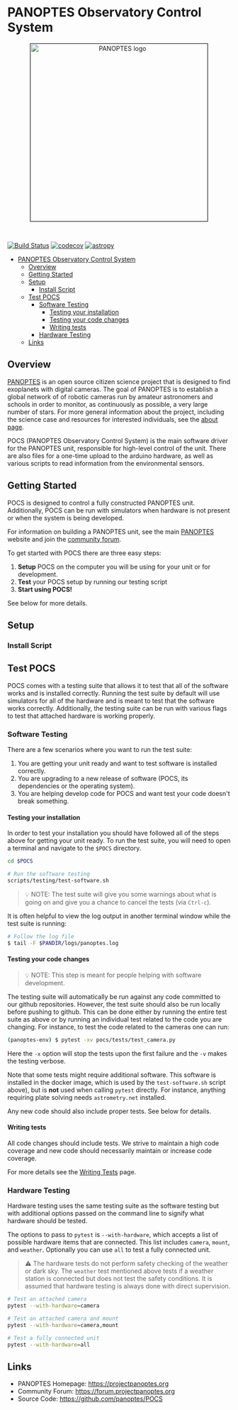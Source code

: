 PANOPTES Observatory Control System
==================================

<p align="center">
<img src="https://projectpanoptes.org/uploads/2018/12/16/pan-logo.png" alt="PANOPTES logo" style="border: 1px solid;" width="400px" />  
</p>
<br>

[![Build Status](https://travis-ci.org/panoptes/POCS.svg?branch=develop)](https://travis-ci.org/panoptes/POCS)
[![codecov](https://codecov.io/gh/panoptes/POCS/branch/develop/graph/badge.svg)](https://codecov.io/gh/panoptes/POCS)
[![astropy](http://img.shields.io/badge/powered%20by-AstroPy-orange.svg?style=flat)](http://www.astropy.org/)

- [PANOPTES Observatory Control System](#panoptes-observatory-control-system)
  - [Overview](#overview)
  - [Getting Started](#getting-started)
  - [Setup](#setup)
    - [Install Script](#install-script)
  - [Test POCS](#test-pocs)
    - [Software Testing](#software-testing)
      - [Testing your installation](#testing-your-installation)
      - [Testing your code changes](#testing-your-code-changes)
      - [Writing tests](#writing-tests)
    - [Hardware Testing](#hardware-testing)
  - [Links](#links)

## Overview

[PANOPTES](https://projectpanoptes.org) is an open source citizen science project
that is designed to find exoplanets with digital cameras. The goal of PANOPTES is
to establish a global network of of robotic cameras run by amateur astronomers
and schools in order to monitor, as continuously as possible, a very large number
of stars. For more general information about the project, including the science
case and resources for interested individuals, see the
[about page](https://projectpanoptes.org/articles/what-is-panoptes/).

POCS (PANOPTES Observatory Control System) is the main software driver for the
PANOPTES unit, responsible for high-level control of the unit. There are also
files for a one-time upload to the arduino hardware, as well as various scripts
to read information from the environmental sensors.

## Getting Started

POCS is designed to control a fully constructed PANOPTES unit.  Additionally,
POCS can be run with simulators when hardware is not present or when the system
is being developed.

For information on building a PANOPTES unit, see the main [PANOPTES](https://projectpanoptes.org) website and join the [community forum](https://forum.projectpanoptes.org).

To get started with POCS there are three easy steps:

1. **Setup** POCS on the computer you will be using for your unit or for development.
2. **Test** your POCS setup by running our testing script
3. **Start using POCS!**

See below for more details.

## Setup

### Install Script

## Test POCS

POCS comes with a testing suite that allows it to test that all of the software
works and is installed correctly. Running the test suite by default will use simulators for all of the hardware and is meant to test that the software works correctly. Additionally, the testing suite can be run with various flags to test that attached hardware is working properly.

### Software Testing

There are a few scenarios where you want to run the test suite:

1. You are getting your unit ready and want to test software is installed correctly.
2. You are upgrading to a new release of software (POCS, its dependencies or the operating system).
3. You are helping develop code for POCS and want test your code doesn't break something.

#### Testing your installation

In order to test your installation you should have followed all of the steps above
for getting your unit ready. To run the test suite, you will need to open a terminal
and navigate to the `$POCS` directory.

```bash
cd $POCS

# Run the software testing
scripts/testing/test-software.sh
```

> :bulb: NOTE: The test suite will give you some warnings about what is going on and give you a chance to cancel the tests (via `Ctrl-c`).

It is often helpful to view the log output in another terminal window while the test suite is running:

```bash
# Follow the log file
$ tail -F $PANDIR/logs/panoptes.log
```

#### Testing your code changes

> :bulb: NOTE: This step is meant for people helping with software development.

The testing suite will automatically be run against any code committed to our github
repositories. However, the test suite should also be run locally before pushing
to github. This can be done either by running the entire test suite as above or
by running an individual test related to the code you are changing. For instance,
to test the code related to the cameras one can run:

```bash
(panoptes-env) $ pytest -xv pocs/tests/test_camera.py
```

Here the `-x` option will stop the tests upon the first failure and the `-v` makes
the testing verbose.

Note that some tests might require additional software. This software is installed in the docker image, which is used by the `test-software.sh` script above), but is **not** used when calling `pytest` directly. For instance, anything requiring plate solving needs `astrometry.net` installed.

Any new code should also include proper tests. See below for details.

#### Writing tests

All code changes should include tests. We strive to maintain a high code coverage
and new code should necessarily maintain or increase code coverage.

For more details see the [Writing Tests](https://github.com/panoptes/POCS/wiki/Writing-Tests-for-POCS) page.

### Hardware Testing

Hardware testing uses the same testing suite as the software testing but with
additional options passed on the command line to signify what hardware should be
tested.

The options to pass to `pytest` is `--with-hardware`, which accepts a list of
possible hardware items that are connected. This list includes `camera`, `mount`,
and `weather`. Optionally you can use `all` to test a fully connected unit.

> :warning: The hardware tests do not perform safety checking of the weather or
> dark sky. The `weather` test mentioned above tests if a weather station is
> connected but does not test the safety conditions. It is assumed that hardware
> testing is always done with direct supervision.

```bash
# Test an attached camera
pytest --with-hardware=camera

# Test an attached camera and mount
pytest --with-hardware=camera,mount

# Test a fully connected unit
pytest --with-hardware=all
```

## Links

* PANOPTES Homepage: <https://projectpanoptes.org>
* Community Forum: <https://forum.projectpanoptes.org>
* Source Code: <https://github.com/panoptes/POCS>

